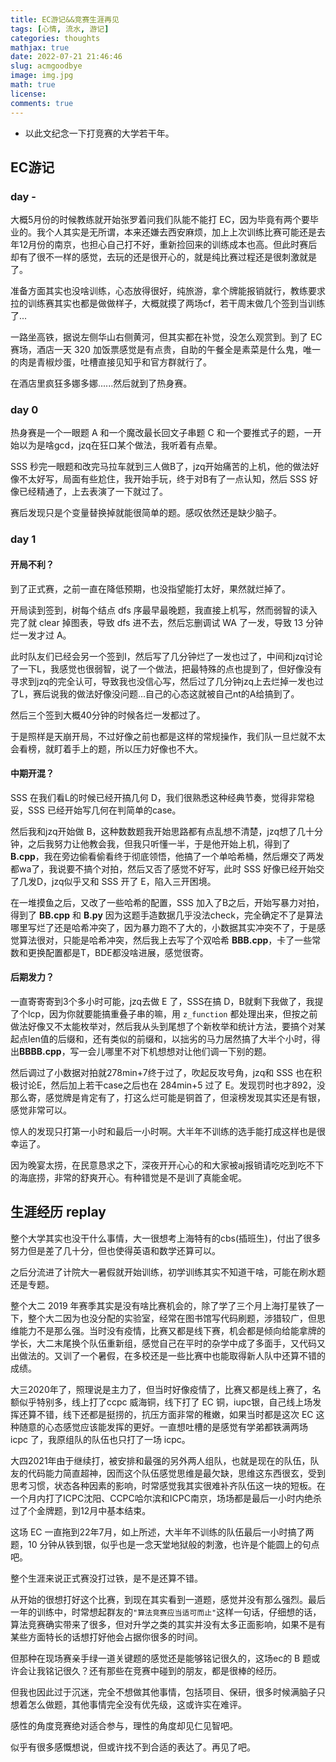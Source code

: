 ```yaml
---
title: EC游记&&竞赛生涯再见
tags: [心情, 流水, 游记]
categories: thoughts
mathjax: true
date: 2022-07-21 21:46:46
slug: acmgoodbye
image: img.jpg
math: true
license: 
comments: true
---
```


- 以此文纪念一下打竞赛的大学若干年。

<!-- more -->

## EC游记

### day -

大概5月份的时候教练就开始张罗着问我们队能不能打 EC，因为毕竟有两个要毕业的。我个人其实是无所谓，本来还嫌去西安麻烦，加上上次训练比赛可能还是去年12月份的南京，也担心自己打不好，重新捡回来的训练成本也高。但此时赛后却有了很不一样的感觉，去玩的还是很开心的，就是纯比赛过程还是很刺激就是了。

准备方面其实也没啥训练，心态放得很好，纯旅游，拿个牌能报销就行，教练要求拉的训练赛其实也都是做做样子，大概就摸了两场cf，若干周末做几个签到当训练了...

一路坐高铁，据说左侧华山右侧黄河，但其实都在补觉，没怎么观赏到。到了 EC 赛场，酒店一天 320 加饭票感觉是有点贵，自助的午餐全是素菜是什么鬼，唯一的肉是青椒炒蛋，吐槽直接见知乎和官方群就行了。

在酒店里疯狂多娜多娜......然后就到了热身赛。

### day 0

热身赛是一个一眼题 A 和一个魔改最长回文子串题 C 和一个要推式子的题，一开始以为是啥gcd，jzq在狂口某个做法，我听着有点晕。

SSS 秒完一眼题和改完马拉车就到三人做B了，jzq开始痛苦的上机，他的做法好像不太好写，局面有些尬住，我开始手玩，终于对B有了一点认知，然后 SSS 好像已经精通了，上去表演了一下就过了。

赛后发现只是个变量替换掉就能很简单的题。感叹依然还是缺少脑子。

### day 1

#### 开局不利？

到了正式赛，之前一直在降低预期，也没指望能打太好，果然就烂掉了。

开局读到签到，树每个结点 dfs 序最早最晚题，我直接上机写，然而弱智的读入完了就 clear 掉图表，导致 dfs 进不去，然后忘删调试 WA 了一发，导致 13 分钟烂一发才过 A。

此时队友们已经会另一个签到I，然后写了几分钟烂了一发也过了，中间和jzq讨论了一下L，我感觉也很弱智，说了一个做法，把最特殊的点也提到了，但好像没有寻求到jzq的完全认可，导致我也没信心写，然后过了几分钟jzq上去烂掉一发也过了L，赛后说我的做法好像没问题...自己的心态这就被自己nt的A给搞到了。

然后三个签到大概40分钟的时候各烂一发都过了。

于是照样是天崩开局，不过好像之前也都是这样的常规操作，我们队一旦烂就不太会看榜，就盯着手上的题，所以压力好像也不大。

#### 中期开混？

SSS 在我们看L的时候已经开搞几何 D，我们很熟悉这种经典节奏，觉得非常稳妥，SSS 已经开始写几何在判简单的case。

然后我和jzq开始做 B，这种数数题我开始思路都有点乱想不清楚，jzq想了几十分钟，之后我努力让他教会我，但我只听懂一半，于是他开始上机，得到了 **B.cpp**，我在旁边偷看偷看终于彻底领悟，他搞了一个单哈希桶，然后爆交了两发都wa了，我说要不搞个对拍，然后又否了感觉不好写，此时 SSS 好像已经开始交了几发D，jzq似乎又和 SSS 开了 E，陷入三开困境。

在一堆摸鱼之后，又改了一些哈希的配置，SSS 加入了B之后，开始写暴力对拍，得到了 **BB.cpp** 和 **B.py** 因为这题手造数据几乎没法check，完全确定不了是算法哪里写烂了还是哈希冲突了，因为暴力跑不了大的，小数据其实冲突不了，于是感觉算法很对，只能是哈希冲突，然后我上去写了个双哈希 **BBB.cpp**，卡了一些常数和更换配置都是T，BDE都没啥进展，感觉很寄。

#### 后期发力？

一直寄寄寄到3个多小时可能，jzq去做 E 了，SSS在搞 D，B就剩下我做了，我提了个lcp，因为你就要能搞重叠子串的嘛，用 `z_function` 都处理出来，但按之前做法好像又不太能枚举对，然后我从头到尾想了个新枚举和统计方法，要搞个对某起点len值的后缀和，还有类似的前缀和，以拙劣的马力居然搞了大半个小时，得出**BBBB.cpp**，写一会儿哪里不对下机想想对让他们调一下别的题。

然后调过了小数据对拍就278min+7终于过了，吹起反攻号角，jzq和 SSS 也在积极讨论E，然后加上若干case之后也在 284min+5 过了 E。发现罚时也才892，没那么寄，感觉牌是肯定有了，打这么烂可能是铜首了，但滚榜发现其实还是有银，感觉非常可以。

惊人的发现只打第一小时和最后一小时啊。大半年不训练的选手能打成这样也是很幸运了。

因为晚宴太捞，在民意恳求之下，深夜开开心心的和大家被aj报销请吃吃到吃不下的海底捞，非常的舒爽开心。有种错觉是不是训了真能金呢。

## 生涯经历 replay

整个大学其实也没干什么事情，大一很想考上海特有的cbs(插班生)，付出了很多努力但是差了几十分，但也使得英语和数学还算可以。

之后分流进了计院大一暑假就开始训练，初学训练其实不知道干啥，可能在刷水题还是专题。

整个大二 2019 年赛季其实是没有啥比赛机会的，除了学了三个月上海打星铁了一下，整个大二因为也没分配的实验室，经常在图书馆写代码刷题，涉猎较广，但思维能力不是那么强。当时没有疫情，比赛又都是线下赛，机会都是倾向给能拿牌的学长，大二末尾换个队伍重新组，感觉自己在平时的杂学中成了多面手，又代码又出做法的。又训了一个暑假，在多校还是一些比赛中也能取得新人队中还算不错的成绩。

大三2020年了，照理说是主力了，但当时好像疫情了，比赛又都是线上赛了，名额似乎特别多，线上打了ccpc 威海铜，线下打了 EC 铜，iupc银，自己线上场发挥还算不错，线下还都是挺捞的，抗压方面非常的稚嫩，如果当时都是这次 EC 这种随意的心态感觉应该能发挥的更好。一直想吐槽的是感觉有学弟都铁满两场 icpc 了，我原组队的队伍也只打了一场 icpc。

大四2021年由于继续打，被安排和最强的另外两人组队，也就是现在的队伍，队友的代码能力简直超神，因而这个队伍感觉思维是最欠缺，思维这东西很玄，受到思考习惯，状态各种因素的影响，时常感觉我其实很难补齐队伍这一块的短板。在一个月内打了ICPC沈阳、CCPC哈尔滨和ICPC南京，场场都是最后一小时内绝杀过了个金牌题，到12月中基本结束。

这场 EC 一直拖到22年7月，如上所述，大半年不训练的队伍最后一小时搞了两题，10 分钟从铁到银，似乎也是一念天堂地狱般的刺激，也许是个能圆上的句点吧。

整个生涯来说正式赛没打过铁，是不是还算不错。

从开始的很想打好这个比赛，到现在其实看到一道题，感觉并没有那么强烈。最后一年的训练中，时常想起群友的`"算法竞赛应当适可而止"`这样一句话，仔细想的话，算法竞赛确实带来了很多，但对升学之类的其实并没有太多正面影响，如果不是有某些方面特长的话想打好他会占据你很多的时间。

但那种在现场赛亲手绿一道关键题的感觉还是能够铭记很久的，这场ec的 B 题或许会让我铭记很久？还有那些在竞赛中碰到的朋友，都是很棒的经历。

但我也因此过于沉迷，完全不想做其他事情，包括项目、保研，很多时候满脑子只想着怎么做题，其他事情完全没有优先级，这或许实在难评。

感性的角度竞赛绝对适合参与，理性的角度却见仁见智吧。

似乎有很多感慨想说，但或许找不到合适的表达了。再见了吧。
